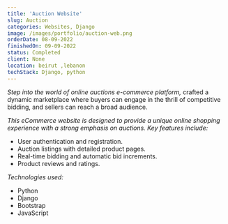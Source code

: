 ```yaml
---
title: 'Auction Website'
slug: Auction
categories: Websites, Django
image: /images/portfolio/auction-web.png
orderDate: 08-09-2022
finishedOn: 09-09-2022
status: Completed
client: None
location: beirut ,lebanon
techStack: Django, python
---
```

<p><i>Step into the world of online auctions e-commerce platform,</i> crafted a dynamic marketplace where buyers can engage in the thrill of competitive bidding, and sellers can reach a broad audience. </p>

<p><i>This eCommerce website is designed to provide a unique online shopping experience with a strong emphasis on auctions. Key features include:</i>  </p>

<ul>
	<li>User authentication and registration.</li>
	<li>Auction listings with detailed product pages.</li>
    <li>Real-time bidding and automatic bid increments.</li>
    <li>Product reviews and ratings.</li>
	
</ul>

<p><i>Technologies used:</i>  </p>
<ul>
	<li>Python</li>
	<li>Django</li>
    <li>Bootstrap</li>
    <li>JavaScript</li>
	
</ul>
